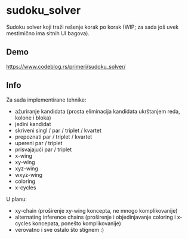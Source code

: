 # sudoku_solver

Sudoku solver koji traži rešenje korak po korak (WIP; za sada još uvek mestimično ima sitnih UI bagova).

## Demo

https://www.codeblog.rs/primeri/sudoku_solver/

## Info

Za sada implementirane tehnike:

- ažuriranje kandidata (prosta eliminacija kandidata ukrštanjem reda, kolone i bloka)
- jedini kandidat
- skriveni singl / par / triplet / kvartet
- prepoznati par / triplet / kvartet
- upereni par / triplet
- prisvajajući par / triplet
- x-wing
- xy-wing
- xyz-wing
- wxyz-wing
- coloring
- x-cycles

U planu:

- xy-chain (proširenje xy-wing koncepta, ne mnogo komplikovanije)
- alternating inference chains (proširenje i objedinjavanje coloring i x-cycles koncepata, ponešto komplikovanije)
- verovatno i sve ostalo što stignem :)
